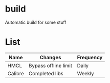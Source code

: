# build
Automatic build for some stuff

# List
|Name|Changes|Frequency|
|---|---|---|
|HMCL|Bypass offline limit|Daily|
|Calibre|Completed libs|Weekly|
